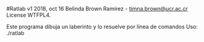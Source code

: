 #Ratlab v1
2018, oct 16
Belinda Brown Ramírez - timna.brown@ucr.ac.cr
License WTFPL4.



Este programa dibuja un laberinto y lo resuelve por línea de comandos
Uso: ./ratlab

